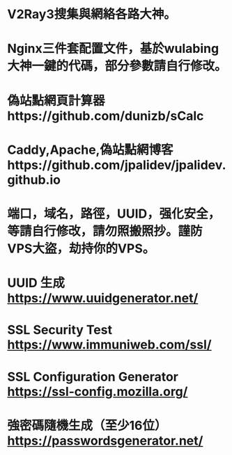 # V2Ray3搜集與網絡各路大神。
# Nginx三件套配置文件，基於wulabing大神一鍵的代碼，部分參數請自行修改。
# 偽站點網頁計算器https://github.com/dunizb/sCalc

 # Caddy,Apache,偽站點網博客https://github.com/jpalidev/jpalidev.github.io
# 端口，域名，路徑，UUID，强化安全，等請自行修改，請勿照搬照抄。謹防VPS大盜，劫持你的VPS。
# UUID 生成 https://www.uuidgenerator.net/
# SSL Security Test https://www.immuniweb.com/ssl/
# SSL Configuration Generator https://ssl-config.mozilla.org/
# 強密碼隨機生成（至少16位） https://passwordsgenerator.net/
